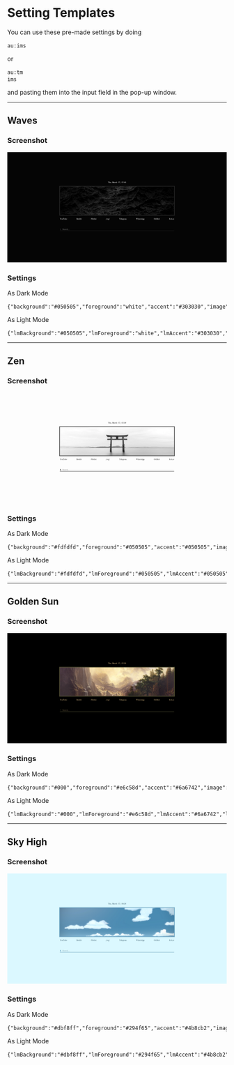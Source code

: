 # Setting Templates

You can use these pre-made settings by doing

    au:ims

or

    au:tm
    ims

and pasting them into the input field in the pop-up window.

---

## Waves

### Screenshot

![Waves](/Docs/Templates/waves.png)

### Settings

As Dark Mode

    {"background":"#050505","foreground":"white","accent":"#303030","image":"https://i.redd.it/0lqeqpk5dyn81.jpg"}

As Light Mode

    {"lmBackground":"#050505","lmForeground":"white","lmAccent":"#303030","lmImage":"https://i.redd.it/0lqeqpk5dyn81.jpg"}

---

## Zen

### Screenshot

![Zen](/Docs/Templates/zen.png)

### Settings

As Dark Mode

    {"background":"#fdfdfd","foreground":"#050505","accent":"#050505","image":"https://i.redd.it/unh0bil5dyn81.jpg"}

As Light Mode

    {"lmBackground":"#fdfdfd","lmForeground":"#050505","lmAccent":"#050505","lmImage":"https://i.redd.it/unh0bil5dyn81.jpg"}

---

## Golden Sun

### Screenshot

![Golden Sun](/Docs/Templates/goldensun.png)

### Settings

As Dark Mode

    {"background":"#000","foreground":"#e6c58d","accent":"#6a6742","image":"https://i.redd.it/yxz3zpk5dyn81.jpg"}

As Light Mode

    {"lmBackground":"#000","lmForeground":"#e6c58d","lmAccent":"#6a6742","lmImage":"https://i.redd.it/yxz3zpk5dyn81.jpg"}

---

## Sky High

### Screenshot

![Sky High](/Docs/Templates/skyhigh.png)

### Settings

As Dark Mode

    {"background":"#dbf8ff","foreground":"#294f65","accent":"#4b8cb2","image":"https://i.redd.it/dprwiqk5dyn81.png"}

As Light Mode

    {"lmBackground":"#dbf8ff","lmForeground":"#294f65","lmAccent":"#4b8cb2","lmImage":"https://i.redd.it/dprwiqk5dyn81.png"}